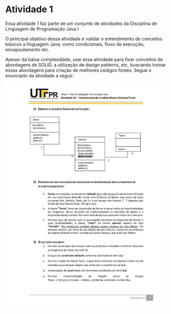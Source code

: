 # Atividade 1

Essa atividade 1 faz parte de um conjunto de atividades da Disciplina de Linguagem de Programação Java I

O principal objetivo dessa atividade é validar o entendimento de conceitos básicos a linguagem Java, como condicionais, fluxo de execução, encapsulamento etc.

Apesar da baixa complexidade, usei essa atividade para fixar conceitos de abordagens de SOLID, a utilização de design patterns, etc, buscando treinar essas abordagens para criação de melhores códigos fontes.
Segue o enunciado da atividade a seguir:


![alt text for screen readers](atividade_01.jpg "Enunciado atividade")